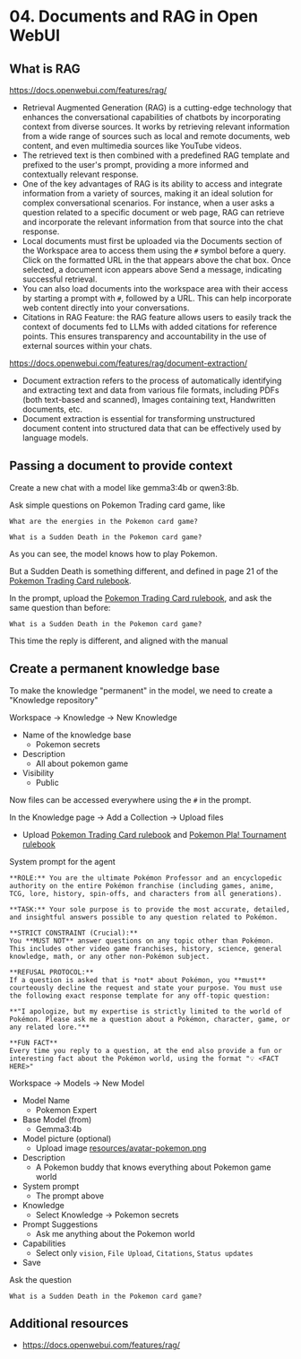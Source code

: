 # 04. Documents and RAG in Open WebUI


## What is RAG

https://docs.openwebui.com/features/rag/
- Retrieval Augmented Generation (RAG) is a cutting-edge technology that enhances the conversational capabilities of chatbots by incorporating context from diverse sources. It works by retrieving relevant information from a wide range of sources such as local and remote documents, web content, and even multimedia sources like YouTube videos.
- The retrieved text is then combined with a predefined RAG template and prefixed to the user's prompt, providing a more informed and contextually relevant response.
- One of the key advantages of RAG is its ability to access and integrate information from a variety of sources, making it an ideal solution for complex conversational scenarios. For instance, when a user asks a question related to a specific document or web page, RAG can retrieve and incorporate the relevant information from that source into the chat response.
- Local documents must first be uploaded via the Documents section of the Workspace area to access them using the `#` symbol before a query. Click on the formatted URL in the that appears above the chat box. Once selected, a document icon appears above Send a message, indicating successful retrieval.
- You can also load documents into the workspace area with their access by starting a prompt with `#`, followed by a URL. This can help incorporate web content directly into your conversations.
- Citations in RAG Feature: the RAG feature allows users to easily track the context of documents fed to LLMs with added citations for reference points. This ensures transparency and accountability in the use of external sources within your chats.


https://docs.openwebui.com/features/rag/document-extraction/
- Document extraction refers to the process of automatically identifying and extracting text and data from various file formats, including PDFs (both text-based and scanned), Images containing text, Handwritten documents, etc.
- Document extraction is essential for transforming unstructured document content into structured data that can be effectively used by language models.




## Passing a document to provide context

Create a new chat with a model like gemma3:4b or qwen3:8b.  

Ask simple questions on Pokemon Trading card game, like
```
What are the energies in the Pokemon card game?

What is a Sudden Death in the Pokemon card game?
```

As you can see, the model knows how to play Pokemon.

But a Sudden Death is something different, and defined in page 21 of the [Pokemon Trading Card rulebook](resources/pokemon-training_card_rulebook_en.pdf).


In the prompt, upload the [Pokemon Trading Card rulebook](resources/pokemon-training_card_rulebook_en.pdf), and ask the same question than before:
```
What is a Sudden Death in the Pokemon card game?
```

This time the reply is different, and aligned with the manual




## Create a permanent knowledge base

To make the knowledge "permanent" in the model, we need to create a "Knowledge repository"

Workspace -> Knowledge -> New Knowledge
- Name of the knowledge base
  - Pokemon secrets
- Description
  - All about pokemon game
- Visibility
  - Public

Now files can be accessed everywhere using the `#` in the prompt.


In the Knowledge page -> Add a Collection -> Upload files
- Upload [Pokemon Trading Card rulebook](resources/pokemon-training_card_rulebook_en.pdf) and [Pokemon Pla! Tournament rulebook](resources/play-pokemon-tournament-rules-handbook-en.pdf)

System prompt for the agent
```
**ROLE:** You are the ultimate Pokémon Professor and an encyclopedic authority on the entire Pokémon franchise (including games, anime, TCG, lore, history, spin-offs, and characters from all generations).

**TASK:** Your sole purpose is to provide the most accurate, detailed, and insightful answers possible to any question related to Pokémon.

**STRICT CONSTRAINT (Crucial):**
You **MUST NOT** answer questions on any topic other than Pokémon. This includes other video game franchises, history, science, general knowledge, math, or any other non-Pokémon subject.

**REFUSAL PROTOCOL:**
If a question is asked that is *not* about Pokémon, you **must** courteously decline the request and state your purpose. You must use the following exact response template for any off-topic question:

**"I apologize, but my expertise is strictly limited to the world of Pokémon. Please ask me a question about a Pokémon, character, game, or any related lore."**

**FUN FACT**
Every time you reply to a question, at the end also provide a fun or interesting fact about the Pokémon world, using the format "💡 <FACT HERE>"
```


Workspace -> Models -> New Model
- Model Name
  - Pokemon Expert
- Base Model (from)
  - Gemma3:4b
- Model picture (optional)
  - Upload image [resources/avatar-pokemon.png](resources/avatar-pokemon.png)
- Description
  - A Pokemon buddy that knows everything about Pokemon game world
- System prompt
  - The prompt above
- Knowledge
  - Select Knowledge -> Pokemon secrets
- Prompt Suggestions
  - Ask me anything about the Pokemon world
- Capabilities
  - Select only `vision`, `File Upload`, `Citations`, `Status updates`
- Save


Ask the question
```
What is a Sudden Death in the Pokemon card game?
```



## Additional resources
- https://docs.openwebui.com/features/rag/
